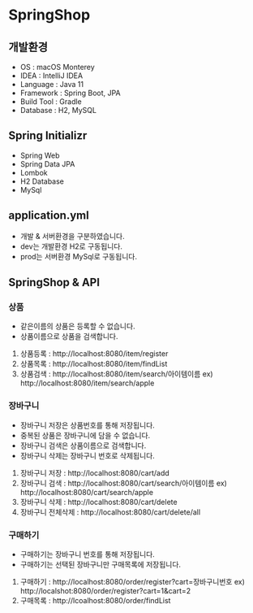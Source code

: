 # SpringShop

## 개발환경
- OS : macOS Monterey
- IDEA : IntelliJ IDEA
- Language : Java 11
- Framework : Spring Boot, JPA
- Build Tool : Gradle
- Database : H2, MySQL

## Spring Initializr
- Spring Web
- Spring Data JPA
- Lombok
- H2 Database
- MySql

## application.yml
- 개발 & 서버환경을 구분하였습니다.
- dev는 개발환경 H2로 구동됩니다.
- prod는 서버환경 MySql로 구동됩니다.

## SpringShop & API
### 상품
- 같은이름의 상품은 등록할 수 없습니다.
- 상품이름으로 상품을 검색합니다.

1. 상품등록 : http://localhost:8080/item/register
2. 상품목록 : http://localhost:8080/item/findList
3. 상품검색 : http://localhost:8080/item/search/아이템이름 ex) http://localhost:8080/item/search/apple

### 장바구니
- 장바구니 저장은 상품번호를 통해 저장됩니다.
- 중복된 상품은 장바구니에 담을 수 없습니다.
- 장바구니 검색은 상품이름으로 검색합니다.
- 장바구니 삭제는 장바구니 번호로 삭제됩니다.

1. 장바구니 저장 : http://localhost:8080/cart/add
2. 장바구니 검색 : http://localhost:8080/cart/search/아이템이름 ex) http://localhost:8080/cart/search/apple
3. 장바구니 삭제 : http://localhost:8080/cart/delete
4. 장바구니 전체삭제 : http://localhost:8080/cart/delete/all

### 구매하기
- 구매하기는 장바구니 번호를 통해 저장됩니다.
- 구매하기는 선택된 장바구니만 구매목록에 저장됩니다.

1. 구매하기 : http://localhost:8080/order/register?cart=장바구니번호 ex) http://localshot:8080/order/register?cart=1&cart=2
2. 구매목록 : http://lcoalhost:8080/order/findList
